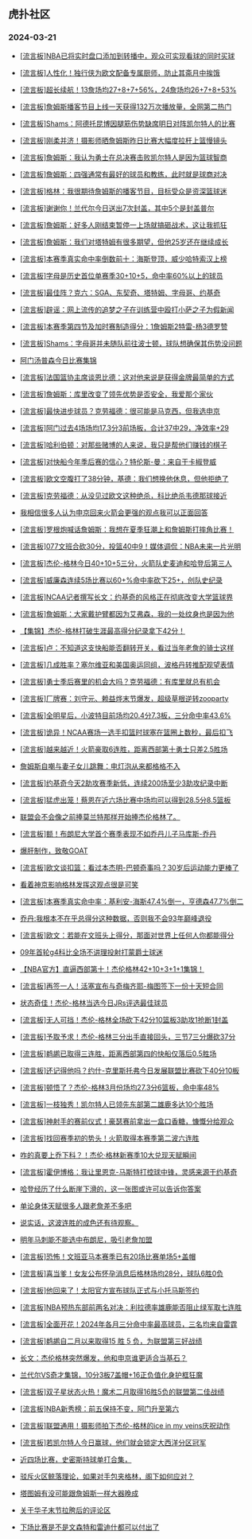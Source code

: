 ## 虎扑社区 
### 2024-03-21

+ [[流言板]NBA已将实时盘口添加到转播中，观众可实现看球的同时买球](https://bbs.hupu.com/625355602.html)

+ [[流言板]人性化！独行侠为欧文配备专属厨师，防止其斋月中挨饿](https://bbs.hupu.com/625355674.html)

+ [[流言板]超长续航！13詹场均27+8+7+56%，24詹场均26+7+8+53%](https://bbs.hupu.com/625355691.html)

+ [[流言板]詹姆斯播客节目上线一天获得132万次播放量，全网第二热门](https://bbs.hupu.com/625354699.html)

+ [[流言板]Shams：阿德托昆博因腿筋伤势缺席明日对阵凯尔特人的比赛](https://bbs.hupu.com/625355589.html)

+ [[流言板]刚柔并济！摄影师晒詹姆斯昨日比赛大幅度拉杆上篮慢镜头](https://bbs.hupu.com/625354270.html)

+ [[流言板]詹姆斯：我认为勇士在总决赛击败凯尔特人是因为篮球智商](https://bbs.hupu.com/625353149.html)

+ [[流言板]詹姆斯：四强通常有最好的球员和教练，此时就是球商对决](https://bbs.hupu.com/625354937.html)

+ [[流言板]格林：我很期待詹姆斯的播客节目，目标受众是资深篮球迷](https://bbs.hupu.com/625355415.html)

+ [[流言板]谢谢你！兰代尔今日送出7次封盖，其中5个是封盖普尔](https://bbs.hupu.com/625356266.html)

+ [[流言板]詹姆斯：好多人刚结束暂停一上场就搞砸战术，这让我抓狂](https://bbs.hupu.com/625351215.html)

+ [[流言板]詹姆斯：我们对塔特姆有很多期望，但他25岁还在继续成长](https://bbs.hupu.com/625351069.html)

+ [[流言板]本赛季真实命中率倒数前十：海斯登顶，威少哈特索汉上榜](https://bbs.hupu.com/625356589.html)

+ [[流言板]字母是历史首位单赛季30+10+5，命中率60%以上的球员](https://bbs.hupu.com/625356184.html)

+ [[流言板]最佳阵？克六：SGA、东契奇、塔特姆、字母哥、约基奇](https://bbs.hupu.com/625355917.html)

+ [[流言板]辟谣：网上流传的追梦之子在训练营中殴打小萨之子为假新闻](https://bbs.hupu.com/625350414.html)

+ [[流言板]本赛季第四节及加时赛制造得分：1詹姆斯2特雷-杨3德罗赞](https://bbs.hupu.com/625350338.html)

+ [[流言板]Shams：字母哥并未随队前往波士顿，球队想确保其伤势没问题](https://bbs.hupu.com/625356300.html)

+ [阿门汤普森今日比赛集锦](https://bbs.hupu.com/625349493.html)

+ [[流言板]法国篮协主席谈恩比德：这对他来说是获得金牌最简单的方式](https://bbs.hupu.com/625356686.html)

+ [[流言板]詹姆斯：库里改变了领先优势是否安全，我爱那个家伙](https://bbs.hupu.com/625349653.html)

+ [[流言板]最快进步球员？克劳福德：很可能是马克西，但我选申京](https://bbs.hupu.com/625355751.html)

+ [[流言板]阿门过去4场场均17.3分3前场板，合计37中29，净效率+29](https://bbs.hupu.com/625355645.html)

+ [[流言板]哈利伯顿：对那些赌博的人来说，我只是帮他们赚钱的棋子](https://bbs.hupu.com/625349632.html)

+ [[流言板]对快船今年季后赛的信心？特伦斯-曼：来自于卡椒登威](https://bbs.hupu.com/625355359.html)

+ [[流言板]欧文空腹打了38分钟，基德：我们想换他休息，但他拒绝了](https://bbs.hupu.com/625349388.html)

+ [[流言板]克劳福德：从没见过欧文这种绝杀，科比绝杀韦德那球接近](https://bbs.hupu.com/625355808.html)

+ [我相信很多人认为申京回来火箭会更强的观点我可以正面回答](https://bbs.hupu.com/625355006.html)

+ [[流言板]罗根炮喊话詹姆斯：我想在夏季狂潮上和詹姆斯打摔角比赛！](https://bbs.hupu.com/625356734.html)

+ [[流言板]077文班合砍30分，投篮40中9！媒体调侃：NBA未来一片光明](https://bbs.hupu.com/625349031.html)

+ [[流言板]杰伦-格林今日40+10+5三分，火箭队史麦迪和哈登后第三人](https://bbs.hupu.com/625349011.html)

+ [[流言板]威廉森连续5场比赛以60+%命中率砍下25+，创队史纪录](https://bbs.hupu.com/625355492.html)

+ [[流言板]NCAA记者撰写长文：约基奇的风格正在彻底改变大学篮球界](https://bbs.hupu.com/625355941.html)

+ [[流言板]詹姆斯：大家戴护臂都因为艾弗森，我的一处纹身也是因为他](https://bbs.hupu.com/625348587.html)

+ [【集锦】杰伦-格林打破生涯最高得分纪录拿下42分！](https://bbs.hupu.com/625348094.html)

+ [[流言板]卢：不知道这支快船能否翻转开关，看过当年老詹的骑士这样](https://bbs.hupu.com/625348281.html)

+ [[流言板]几成胜率？塞尔维亚和美国奥运同组，波格丹转推配观望表情](https://bbs.hupu.com/625356677.html)

+ [[流言板]勇士季后赛里的机会大吗？克劳福德：有库里就总有机会](https://bbs.hupu.com/625355838.html)

+ [[流言板]厂牌赛：刘守元、赖益烨末节爆发，超级草根逆转zooparty](https://bbs.hupu.com/625348189.html)

+ [[流言板]全明星后，小波特目前场均20.4分7.3板，三分命中率43.6%](https://bbs.hupu.com/625350139.html)

+ [[流言板]诡异！NCAA赛场一选手扣篮时球塞在篮圈上数秒，最后扣飞](https://bbs.hupu.com/625356896.html)

+ [[流言板]越来越近！火箭豪取6连胜，距离西部第十勇士只差2.5胜场](https://bbs.hupu.com/625346456.html)

+ [詹姆斯自嘲与妻子女儿跳舞：电灯泡从来都格格不入](https://bbs.hupu.com/625352537.html)

+ [[流言板]约基奇今天2助攻赛季新低，连续200场至少3助攻纪录中断](https://bbs.hupu.com/625355232.html)

+ [[流言板]猛虎出笼！蔡恩在近六场比赛中场均可以得到28.5分8.5篮板](https://bbs.hupu.com/625352637.html)

+ [联盟会不会像之前捧莫兰特那样开始捧杰伦格林了。](https://bbs.hupu.com/625353329.html)

+ [[流言板]额！布朗尼大学首个赛季表现不如乔丹儿子马库斯-乔丹](https://bbs.hupu.com/625347487.html)

+ [爆肝制作，致敬GOAT](https://bbs.hupu.com/625355918.html)

+ [[流言板]欧文谈扣篮：看过本杰明-巴顿奇事吗？30岁后运动能力更棒了](https://bbs.hupu.com/625350081.html)

+ [看着神京影响格林发挥这观点很是可笑](https://bbs.hupu.com/625352996.html)

+ [[流言板]本赛季真实命中率：基利安-海斯47.4%倒一，亨德森47.7%倒二](https://bbs.hupu.com/625356564.html)

+ [乔丹:我根本不在乎总得分这种数据，否则我不会93年巅峰退役](https://bbs.hupu.com/625346429.html)

+ [[流言板]欧文：若能在文班头上得分，那面对世界上任何人你都能得分](https://bbs.hupu.com/625349694.html)

+ [09年首轮g4科比全场不讲理投射打蒙爵士球迷](https://bbs.hupu.com/625346792.html)

+ [【NBA官方】直逼西部第十！杰伦格林42+10+3+1+1集锦！](https://bbs.hupu.com/625349728.html)

+ [[流言板]再签一人！活塞宣布与奇梅齐耶-梅图签下一份十天短合同](https://bbs.hupu.com/625356346.html)

+ [状态奇佳！杰伦-格林当选今日JRs评选最佳球员](https://bbs.hupu.com/625351840.html)

+ [[流言板]无人可挡！杰伦-格林全场砍下42分10篮板3助攻1抢断1封盖](https://bbs.hupu.com/625346526.html)

+ [[流言板]予取予求！杰伦-格林三分出手直接回头，三节7三分爆砍37分](https://bbs.hupu.com/625345887.html)

+ [[流言板]鹈鹕已取得三连胜，距离西部第四的快船仅落后0.5胜场](https://bbs.hupu.com/625347244.html)

+ [[流言板]还记得他吗？约什-克里斯托弗今日发展联盟比赛砍下40分10板](https://bbs.hupu.com/625357089.html)

+ [[流言板]顿悟了？杰伦-格林3月份场均27.3分6篮板，命中率48%](https://bbs.hupu.com/625357260.html)

+ [[流言板]一枝独秀！凯尔特人已领先东部第二雄鹿多达10个胜场](https://bbs.hupu.com/625357045.html)

+ [[流言板]神射手的赛前仪式！豪瑟赛前拿出一盒口香糖，慷慨分给观众](https://bbs.hupu.com/625356966.html)

+ [[流言板]找回赛季初的势头！火箭取得本赛季第二波六连胜](https://bbs.hupu.com/625357203.html)

+ [咋的真要上乔下科？！杰伦·格林新赛季10大兑现天赋瞬间](https://bbs.hupu.com/625354330.html)

+ [[流言板]霍伊博格：我让里恩克-马斯特打控球中锋，灵感来源于约基奇](https://bbs.hupu.com/625357446.html)

+ [哈登经历了什么断崖下滑的，这一张图或许可以告诉你答案](https://bbs.hupu.com/625354296.html)

+ [单论身体天赋很多人跟老詹差不多吧](https://bbs.hupu.com/625356440.html)

+ [说实话，这波连胜的成色还有待观察。](https://bbs.hupu.com/625356105.html)

+ [明年马刺能不能选中布朗尼，吸引老詹加盟](https://bbs.hupu.com/625356443.html)

+ [[流言板]恐怖！文班亚马本赛季已有20场比赛单场5+盖帽](https://bbs.hupu.com/625357499.html)

+ [[流言板]喜当爹！女友公布怀孕消息后格林场均28分，球队6胜0负](https://bbs.hupu.com/625357574.html)

+ [[流言板]他回来了！太阳官方宣布球队正式与小托马斯签约](https://bbs.hupu.com/625357773.html)

+ [[流言板]NBA预热东部前两名对决：利拉德率雄鹿能否阻止绿军取七连胜](https://bbs.hupu.com/625357543.html)

+ [[流言板]全面开花！2024年各月三分命中率最高球员，三名均来自雷霆](https://bbs.hupu.com/625357648.html)

+ [[流言板]鹈鹕自二月以来取得15 胜 5 负，为联盟第三好战绩](https://bbs.hupu.com/625357712.html)

+ [长文：杰伦格林突然爆发，他和申京谁更适合当基石？](https://bbs.hupu.com/625357319.html)

+ [兰代尔VS奇才集锦，10分3板7盖帽+16正负值化身护框狂魔](https://bbs.hupu.com/625354896.html)

+ [[流言板]双子星状态火热！魔术二月取得16胜5负的联盟第二佳战绩](https://bbs.hupu.com/625357753.html)

+ [[流言板]NBA新秀榜：前五保持不变，阿门升至第六](https://bbs.hupu.com/625357826.html)

+ [[流言板]联盟通用！摄影师拍下杰伦-格林的ice in my veins庆祝动作](https://bbs.hupu.com/625357283.html)

+ [[流言板]若凯尔特人今日赢球，他们就会锁定大西洋分区冠军](https://bbs.hupu.com/625357840.html)

+ [近四场比赛，史密斯持球单打合集，](https://bbs.hupu.com/625351970.html)

+ [驳斥火区鲸落理论，如果对手包夹格林，阁下如何应对？](https://bbs.hupu.com/625357362.html)

+ [塔图姆有没可能跟詹姆斯一样大器晚成](https://bbs.hupu.com/625357688.html)

+ [关于华子末节拉胯后的评论区](https://bbs.hupu.com/625357642.html)

+ [下场比赛是不是文森特和雷迪什都可以付出了](https://bbs.hupu.com/625357173.html)


